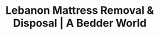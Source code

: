 ---
layout: location.njk
title: "Lebanon Mattress Removal & Disposal | A Bedder World"
description: "Professional mattress removal in Lebanon, PA. Pennsylvania Dutch Country specialists serving manufacturing communities and agricultural areas. Reliable service "
permalink: "/mattress-removal/pennsylvania/lebanon/"
city: "Lebanon"
state: "Pennsylvania"
stateAbbr: "PA"
stateSlug: "pennsylvania"
tier: 2
coordinates: 
  lat: 40.3409
  lng: -76.4113
pricing:
  startingPrice: 125
  single: 125
  queen: 155
  king: 180
  boxSpring: 30
zipCodes: ["17046"]
neighborhoods: [
  {
    "name": "Downtown Historic District",
    "zipCodes": ["17046"]
  },
  {
    "name": "Northside",
    "zipCodes": ["17046"]
  },
  {
    "name": "Southside",
    "zipCodes": ["17046"]
  },
  {
    "name": "Webster Manor",
    "zipCodes": ["17046"]
  },
  {
    "name": "Stevens Towers Area",
    "zipCodes": ["17046"]
  },
  {
    "name": "East Lebanon",
    "zipCodes": ["17046"]
  },
  {
    "name": "West Lebanon",
    "zipCodes": ["17046"]
  }
]
nearbyCities: [
  {
    "name": "Harrisburg",
    "slug": "harrisburg", 
    "distance": 26,
    "isSuburb": false
  },
  {
    "name": "Lancaster",
    "slug": "lancaster",
    "distance": 35,
    "isSuburb": false
  },
  {
    "name": "Reading",
    "slug": "reading",
    "distance": 45,
    "isSuburb": false
  },
  {
    "name": "Allentown",
    "slug": "allentown",
    "distance": 65,
    "isSuburb": false
  }
]
reviews:
  count: 16
  featured:
    - author: "Manufacturing Worker Tom"
      rating: 5
      text: "Reliable service that showed up exactly when they said they would. Fair pricing for good work."
    - author: "Mary S."
      rating: 5
      text: "Professional team that understood our small town needs. Much better than the big city services."
    - author: "Farm Family Johnson"
      rating: 5
      text: "They worked around our schedule and handled our rural driveway perfectly. Trustworthy service."
    - author: "Senior Resident Helen"
      rating: 4
      text: "Courteous service that helped me during my downsizing move. They treated me with respect."
    - author: "Local Business Owner"
      rating: 5
      text: "Used them for our office relocation. They understand how things work in Lebanon and delivered as promised."
    - author: "New Resident Mike"
      rating: 5
      text: "Great first impression of local services. Efficient, professional, and reasonably priced."

pageContent:
  heroDescription: "Next-day mattress pickup throughout Lebanon  We serve Pennsylvania Dutch Country with the reliability and craftsmanship your community values. Over 1 million mattresses recycled nationwide - book online in 60 seconds."

  aboutService: "Our Lebanon mattress pickup service specializes in Pennsylvania's agricultural and manufacturing heartland, where 26,100 residents blend Pennsylvania Dutch heritage with modern industrial life in the scenic Lebanon Valley. We are mattress removal experts who understand Lebanon's distinctive character - from historic downtown Victorian homes to Webster Manor duplex townhouses, from agricultural properties surrounding the city to manufacturing worker neighborhoods that built this community's industrial foundation. With expertise in small-town personal service, agricultural area access, and manufacturing community scheduling, we eliminate disposal hassles for the hardworking families, factory employees, and farming families who embody the Pennsylvania Dutch work ethic in this south-central Pennsylvania community. Having recycled over 1 million mattresses nationwide, our Lebanon operation provides dependable service that respects this community's traditional values while serving established residents and newcomers who appreciate honest, reliable service in Pennsylvania's manufacturing and agricultural crossroads."

  serviceAreasIntro: "Complete mattress pickup throughout Lebanon's neighborhoods and surrounding areas, from downtown historic district to agricultural properties:"

  regulationsCompliance: "Lebanon requires residents to contract with private waste haulers for bi-weekly collection under Pennsylvania's mandatory recycling laws for communities over 10,000 people. The Greater Lebanon Refuse Authority manages county waste systems with electronics recycling available but no specific mattress recycling programs.\n\nOur professional mattress removal service provides the comprehensive solution Lebanon residents need. We offer next-day pickup without waste hauler coordination, provide actual mattress recycling that protects Pennsylvania farmland from unnecessary waste, accommodate both urban and agricultural property access, work around manufacturing schedules, and deliver the reliable service this Pennsylvania Dutch community values with honest pricing that respects local economic realities."

  environmentalImpact: "Our Lebanon service demonstrates environmental stewardship by diverting 80% of mattress materials from regional landfills through certified Pennsylvania recycling facilities. Each mattress pickup prevents 40 pounds of waste while supporting sustainable practices that protect the agricultural landscape surrounding Lebanon. After serving Lebanon's manufacturing workers and farming families, we've recycled 920 mattresses (36,800 pounds) that directly support the environmental values essential to Pennsylvania Dutch Country's agricultural heritage. This regional processing approach reduces transport emissions while creating jobs that serve Lebanon's economic base of manufacturing, agriculture, and healthcare that make this a vital south-central Pennsylvania community. By choosing professional mattress removal, Lebanon families and businesses contribute to sustainability initiatives that preserve the farmland and natural resources that define Pennsylvania Dutch Country's character and economic foundation."

  howItWorksScheduling: "Community-focused scheduling with easy online booking throughout Lebanon. We accommodate manufacturing shift schedules, respect agricultural community timing, coordinate with small-town logistics, and provide the personal service this Pennsylvania Dutch community expects."

  howItWorksService: "Our team specializes in Lebanon's mix of urban and agricultural environments. We navigate historic downtown areas, handle agricultural property access, coordinate with manufacturing community schedules, respect Pennsylvania Dutch values, and provide the honest, reliable service that meets this community's traditional standards."

  howItWorksDisposal: "Licensed transport to certified Pennsylvania recycling facilities where materials support regional sustainability and agricultural land protection. Steel springs and foam components contribute to the circular economy that serves Lebanon's manufacturing heritage while preserving the farmland and natural resources essential to Pennsylvania Dutch Country's continued prosperity."

  sidebarStats:
    mattressesRemoved: "920"

localRegulations: "Lebanon operates under Pennsylvania's mandatory recycling requirements for communities over 10,000 people, requiring residents to arrange private waste collection. The Greater Lebanon Refuse Authority provides county-level coordination but limited recycling options. Our professional removal service provides comprehensive mattress recycling that goes beyond basic waste disposal, supporting the environmental stewardship that Pennsylvania Dutch farming families value."

faqs:
  - question: "How quickly can you remove my mattress in Lebanon?"
    answer: "We provide next-day pickup throughout all Lebanon areas without requiring coordination with private waste haulers. Easy online booking accommodates manufacturing schedules, agricultural timing, and the practical needs of Pennsylvania Dutch Country communities."
    
  - question: "Do you serve both the city and surrounding agricultural areas?"
    answer: "Absolutely. We specialize in Lebanon's unique mix of urban manufacturing areas and surrounding agricultural properties. Our team understands rural access, farming schedules, and the diverse housing types throughout Pennsylvania Dutch Country."
    
  - question: "Can you work around manufacturing and agricultural schedules?"
    answer: "Yes, we provide flexible scheduling that accommodates factory shifts, farming operations, and the traditional work patterns of Pennsylvania Dutch communities. We understand the importance of reliable, on-time service in manufacturing and agricultural areas."
    
  - question: "What's included in your Lebanon mattress removal service?"
    answer: "Complete Pennsylvania Dutch Country service includes pickup from historic homes, manufacturing worker neighborhoods, and agricultural properties, flexible scheduling around community work patterns, honest pricing that respects local economic realities, and eco-friendly recycling that protects farmland through certified Pennsylvania facilities."
    
  - question: "Do you understand small town and Pennsylvania Dutch community values?"
    answer: "Definitely. We provide the personal, reliable service that Pennsylvania Dutch communities expect, with honest communication, dependable scheduling, and the craftsmanship approach that honors traditional values while providing modern waste management solutions."
    
  - question: "How do you handle different types of properties in Lebanon?"
    answer: "We coordinate service for Lebanon's diverse property types including historic downtown homes, duplex townhouses in Webster Manor, senior housing at Stevens Towers, and agricultural properties. Each service respects property-specific access needs and community standards."
    
  - question: "Can you provide service for manufacturing facilities and businesses?"
    answer: "Yes, we understand Lebanon's manufacturing community including facilities like Supreme Mid-Atlantic, MBC, and BlueScope Buildings. We coordinate with facility managers, accommodate shift schedules, and provide bulk disposal services for business relocations and updates."
    
  - question: "What happens to mattresses after pickup in Lebanon?"
    answer: "Mattresses go to certified Pennsylvania recycling facilities where 80% of materials including steel springs, foam, and fabric are separated for reuse. This supports environmental stewardship that protects Pennsylvania Dutch Country farmland while creating a regional circular economy that benefits Lebanon's manufacturing heritage and agricultural foundation."
---